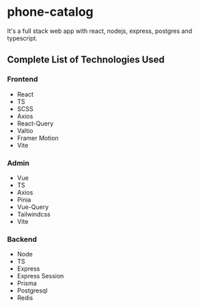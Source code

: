 # phone-catalog

It's a full stack web app with react, nodejs, express, postgres and typescript. 

## Complete List of Technologies Used

### Frontend

- React
- TS
- SCSS
- Axios
- React-Query
- Valtio
- Framer Motion
- Vite

### Admin

- Vue
- TS
- Axios
- Pinia
- Vue-Query
- Tailwindcss
- Vite

### Backend

- Node
- TS
- Express
- Express Session
- Prisma
- Postgresql
- Redis


